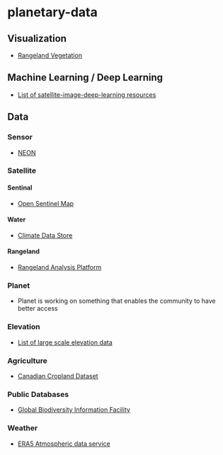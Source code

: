 # planetary-data

## Visualization
* [Rangeland Vegetation](https://rangelands.app/rap/?biomass_t=herbaceous&ll=39.0000,-98.0000&z=5)

## Machine Learning / Deep Learning
* [List of satellite-image-deep-learning resources](https://github.com/robmarkcole/satellite-image-deep-learning)

## Data

### Sensor
* [NEON](https://data.neonscience.org/)

### Satellite
#### Sentinal
* [Open Sentinel Map](https://visionsystemsinc.github.io/open-sentinel-map/)

#### Water
* [Climate Data Store](https://cds.climate.copernicus.eu/#!/search?text=ERA5&type=dataset&keywords=((%20%22Product%20type:%20Reanalysis%22%20)%20AND%20(%20%22Spatial%20coverage:%20Global%22%20)%20AND%20(%20%22Temporal%20coverage:%20Past%22%20)%20AND%20(%20%22Provider:%20Copernicus%20C3S%22%20)))

#### Rangeland
* [Rangeland Analysis Platform](https://rangelands.app/)

### Planet
* Planet is working on something that enables the community to have better access

### Elevation
* [List of large scale elevation data](https://github.com/DahnJ/Awesome-DEM)

### Agriculture
* [Canadian Cropland Dataset](https://github.com/bioinfoUQAM/Canadian-cropland-dataset)

### Public Databases
* [Global Biodiversity Information Facility](https://glaroc.github.io/gbif_globe/)

### Weather
* [ERA5 Atmospheric data service](https://github.com/google-research/arco-era5)

